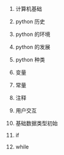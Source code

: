 1. 计算机基础
2. python 历史
3. python 的环境
4. python 的发展
5. python 种类

6. 变量
7. 常量
8. 注释
9. 用户交互
1. 基础数据类型初始
11. if
12. while